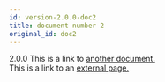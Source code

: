 ```yaml
---
id: version-2.0.0-doc2
title: document number 2
original_id: doc2
---
```

2.0.0
This is a link to [another document.](doc3.md)  
This is a link to an [external page.](http://www.example.com)
